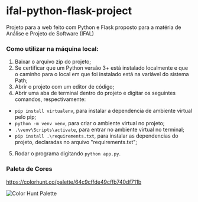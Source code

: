 # ifal-python-flask-project
Projeto para a web feito com Python e Flask proposto para a matéria de Análise e Projeto de Software (IFAL)

### Como utilizar na máquina local:

1. Baixar o arquivo zip do projeto;
2. Se certificar que um Python versão 3+ está instalado localmente e que o caminho para o local em que foi instalado está na variável do sistema Path;
3. Abrir o projeto com um editor de código;
4. Abrir uma aba de terminal dentro do projeto e digitar os seguintes comandos, respectivamente:  

 - ``pip install virtualenv``, para instalar a dependencia de ambiente virtual pelo pip;  
 - ``python -m venv venv``, para criar o ambiente virtual no projeto;  
 - ``.\venv\Scripts\activate``, para entrar no ambiente virtual no terminal;  
 - ``pip install .\requirements.txt``, para instalar as dependencias do projeto, declaradas no arquivo "requirements.txt";  

5. Rodar o programa digitando ``python app.py``.

### Paleta de Cores
https://colorhunt.co/palette/64c9cffde49cffb740df711b

![Color Hunt Palette](https://user-images.githubusercontent.com/52178816/128642383-6aad8099-1746-4c69-bd75-5e16cfd8d88e.png)
